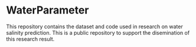 # WaterParameter
This repository contains the dataset and code used in research on water salinity prediction. This is a public repository to support the disemination of this research result. 
